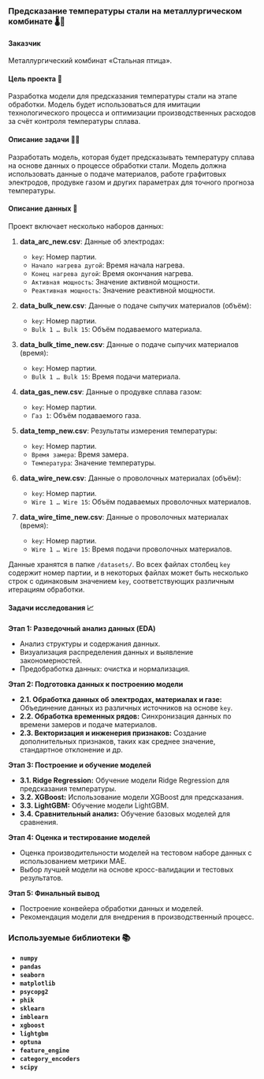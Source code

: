 ### Предсказание температуры стали на металлургическом комбинате 🌡️🔧

#### Заказчик
Металлургический комбинат «Стальная птица».

#### Цель проекта 🎯
Разработка модели для предсказания температуры стали на этапе обработки. Модель будет использоваться для имитации технологического процесса и оптимизации производственных расходов за счёт контроля температуры сплава.

#### Описание задачи 🧪🔬
Разработать модель, которая будет предсказывать температуру сплава на основе данных о процессе обработки стали. Модель должна использовать данные о подаче материалов, работе графитовых электродов, продувке газом и других параметрах для точного прогноза температуры.

#### Описание данных 📂
Проект включает несколько наборов данных:

1. **data_arc_new.csv**: Данные об электродах:
   - `key`: Номер партии.
   - `Начало нагрева дугой`: Время начала нагрева.
   - `Конец нагрева дугой`: Время окончания нагрева.
   - `Активная мощность`: Значение активной мощности.
   - `Реактивная мощность`: Значение реактивной мощности.

2. **data_bulk_new.csv**: Данные о подаче сыпучих материалов (объём):
   - `key`: Номер партии.
   - `Bulk 1 … Bulk 15`: Объём подаваемого материала.

3. **data_bulk_time_new.csv**: Данные о подаче сыпучих материалов (время):
   - `key`: Номер партии.
   - `Bulk 1 … Bulk 15`: Время подачи материала.

4. **data_gas_new.csv**: Данные о продувке сплава газом:
   - `key`: Номер партии.
   - `Газ 1`: Объём подаваемого газа.

5. **data_temp_new.csv**: Результаты измерения температуры:
   - `key`: Номер партии.
   - `Время замера`: Время замера.
   - `Температура`: Значение температуры.

6. **data_wire_new.csv**: Данные о проволочных материалах (объём):
   - `key`: Номер партии.
   - `Wire 1 … Wire 15`: Объём подаваемых проволочных материалов.

7. **data_wire_time_new.csv**: Данные о проволочных материалах (время):
   - `key`: Номер партии.
   - `Wire 1 … Wire 15`: Время подачи проволочных материалов.

Данные хранятся в папке `/datasets/`. Во всех файлах столбец `key` содержит номер партии, и в некоторых файлах может быть несколько строк с одинаковым значением `key`, соответствующих различным итерациям обработки.

#### Задачи исследования 📈

**Этап 1: Разведочный анализ данных (EDA)**

- Анализ структуры и содержания данных.
- Визуализация распределения данных и выявление закономерностей.
- Предобработка данных: очистка и нормализация.

**Этап 2: Подготовка данных к построению модели**

- **2.1. Обработка данных об электродах, материалах и газе:** Объединение данных из различных источников на основе `key`.
- **2.2. Обработка временных рядов:** Синхронизация данных по времени замеров и подаче материалов.
- **2.3. Векторизация и инженерия признаков:** Создание дополнительных признаков, таких как среднее значение, стандартное отклонение и др.

**Этап 3: Построение и обучение моделей**

- **3.1. Ridge Regression:** Обучение модели Ridge Regression для предсказания температуры.
- **3.2. XGBoost:** Использование модели XGBoost для предсказания.
- **3.3. LightGBM:** Обучение модели LightGBM.
- **3.4. Сравнительный анализ:** Обучение базовых моделей для сравнения.

**Этап 4: Оценка и тестирование моделей**

- Оценка производительности моделей на тестовом наборе данных с использованием метрики MAE.
- Выбор лучшей модели на основе кросс-валидации и тестовых результатов.

**Этап 5: Финальный вывод**

- Построение конвейера обработки данных и моделей.
- Рекомендация модели для внедрения в производственный процесс.

### Используемые библиотеки 📚

- **`numpy`**
- **`pandas`**
- **`seaborn`**
- **`matplotlib`**
- **`psycopg2`**
- **`phik`**
- **`sklearn`**
- **`imblearn`**
- **`xgboost`**
- **`lightgbm`**
- **`optuna`**
- **`feature_engine`**
- **`category_encoders`**
- **`scipy`**
